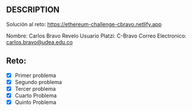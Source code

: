 ## DESCRIPTION

Solución al reto: https://ethereum-challenge-cbravo.netlify.app

Nombre: Carlos Bravo Revelo
Usuario Platzi: C-Bravo
Correo Electronico: carlos.bravo@udea.edu.co

## Reto:

- [x] Primer problema
- [x] Segundo problema
- [x] Tercer problema
- [x] Cuarto Problema
- [x] Quinto Problema
